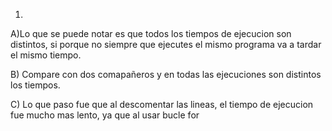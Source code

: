 1)
A)Lo que se puede notar es que todos los tiempos de ejecucion son distintos, si porque no siempre que ejecutes el mismo programa va a tardar el mismo tiempo.

B) Compare con dos comapañeros y en todas las ejecuciones son distintos los tiempos.

C) Lo que paso fue que al descomentar las lineas, el tiempo de ejecucion fue mucho mas lento, ya que al usar bucle for


